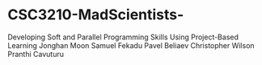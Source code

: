 # CSC3210-MadScientists-
Developing Soft and Parallel Programming Skills Using Project-Based Learning 
Jonghan Moon 
Samuel Fekadu 
Pavel Beliaev
Christopher Wilson 
Pranthi Cavuturu 
